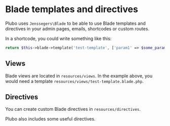 # Blade templates and directives

Plubo uses ``Jenssegers\Blade`` to be able to use Blade templates and directives in your admin pages, emails, shortcodes or custom routes.

In a shortcode, you could write something like this:
```php
return $this->blade->template('test-template', ['param1' => $some_param]);
```

## Views

Blade views are located in ``resources/views``. In the example above, you would need a template ``resources/views/test-template.blade.php``.


## Directives

You can create custom Blade directives in ``resources/directives``.

Plubo also includes some useful directives.
